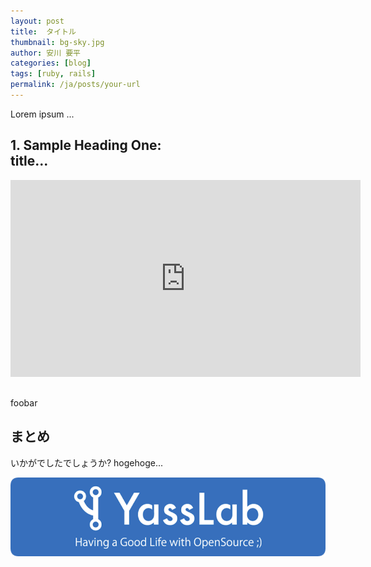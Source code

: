 ```yaml
---
layout: post
title:  タイトル
thumbnail: bg-sky.jpg
author: 安川 要平
categories: [blog]
tags: [ruby, rails]
permalink: /ja/posts/your-url
---
```


Lorem ipsum ...

## 1. Sample Heading One: <br class="pc-hidden">title...

<div class="video" style="margin-bottom: 30px;">
<iframe width="560" height="315" src="https://www.youtube.com/embed/pHFRHN-wGYU?rel=0&autoplay=0&showinfo=0&controls=1&fs=1&modestbranding=0" frameborder="0" allow="accelerometer; autoplay; encrypted-media; gyroscope; picture-in-picture" allowfullscreen></iframe>
</div>

foobar

## まとめ

いかがでしたでしょうか? hogehoge...

[![YassLab Inc.](/img/logo_800x200.png)](/)
